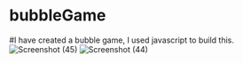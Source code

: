 # bubbleGame
#I have created a bubble game, I used javascript to build this.
![Screenshot (45)](https://github.com/abhishek-kumar-91/bubbleGame/assets/111195553/19758a8d-a3b9-44eb-a9f3-ab20f7cc4439)
![Screenshot (44)](https://github.com/abhishek-kumar-91/bubbleGame/assets/111195553/450ef451-c3e1-4694-92e9-919fd7d2d6b4)
